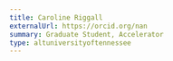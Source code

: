 ```yaml
---
title: Caroline Riggall
externalUrl: https://orcid.org/nan
summary: Graduate Student, Accelerator
type: altuniversityoftennessee
---
```

